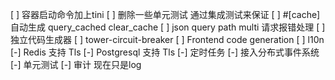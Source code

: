 [ ] 容器启动命令加上tini
[ ] 删除一些单元测试 通过集成测试来保证
[ ] #[cache] 自动生成 query_cached clear_cache
[ ] json query path multi 请求报错处理
[ ] 独立代码生成器
[ ] tower-circuit-breaker
[ ] Frontend code generation
[ ] l10n
[-] Redis 支持 Tls
[-] Postgresql 支持 Tls
[-] 定时任务
[-] 接入分布式事件系统
[-] 单元测试
[-] 审计 现在只是log